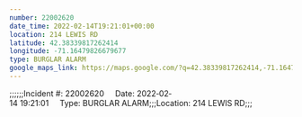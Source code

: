 ```yaml
---
number: 22002620
date_time: 2022-02-14T19:21:01+00:00
location: 214 LEWIS RD
latitude: 42.38339817262414
longitude: -71.16479826679677
type: BURGLAR ALARM
google_maps_link: https://maps.google.com/?q=42.38339817262414,-71.16479826679677
---
```


;;;;;;Incident #: 22002620     Date: 2022‐02‐14 19:21:01     Type: BURGLAR ALARM;;;Location: 214 LEWIS RD;;;

